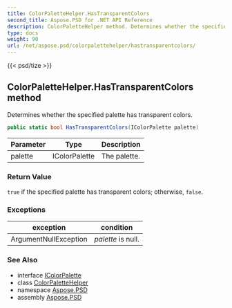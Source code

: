 ```yaml
---
title: ColorPaletteHelper.HasTransparentColors
second_title: Aspose.PSD for .NET API Reference
description: ColorPaletteHelper method. Determines whether the specified palette has transparent colors
type: docs
weight: 90
url: /net/aspose.psd/colorpalettehelper/hastransparentcolors/
---
```

{{< psd/tize >}}
## ColorPaletteHelper.HasTransparentColors method

Determines whether the specified palette has transparent colors.

```csharp
public static bool HasTransparentColors(IColorPalette palette)
```

| Parameter | Type | Description |
| --- | --- | --- |
| palette | IColorPalette | The palette. |

### Return Value

`true` if the specified palette has transparent colors; otherwise, `false`.

### Exceptions

| exception | condition |
| --- | --- |
| ArgumentNullException | *palette* is null. |

### See Also

* interface [IColorPalette](../../icolorpalette/)
* class [ColorPaletteHelper](../)
* namespace [Aspose.PSD](../../colorpalettehelper/)
* assembly [Aspose.PSD](../../../)


